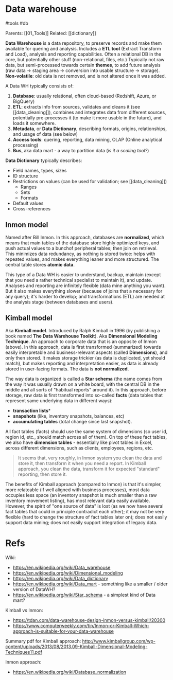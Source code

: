 # Data warehouse

#tools #db

Parents: [[01_Tools]]
Related: [[dictionary]]

**Data Warehouse** is a data repository, to preserve records and make them available for quering and analysis. Includes a **ETL tool** (Extract Transform and Load), analysis and reporting capabilities. Often a relational DB in the core, but potentially other stuff (non-relational, files, etc.) Typically not raw data, but semi-processed towards certain **themes**, to add future analysis (raw data → staging area → conversion into usable structure → storage). **Non-volatile**: old data is not removed, and is not altered once it was added.

A Data WH typically consists of:
1. **Database**: usually relational, often cloud-based (Redshift, Azure, or BigQuery)
2. **ETL**: extracts info from sources, validates and cleans it (see [[data_cleaning]]), combines and integrates data from different sources, potentially pre-processes it (to make it more usable in the future), and loads it somewhere.
3. **Metadata**, or **Data Dictionary**, describing formats, origins, relationships, and usage of data (see below)
4. **Access tools**: quering, reporting, data mining, OLAP (Online analytical processing)
5. **Bus**, aka data mart - a way to partition data (_is it a scaling tool?_)

**Data Dictionary** typically describes:
* Field names, types, sizes
* ID structure
* Restrictions on values (can be used for validation; see [[data_cleaning]])
    * Ranges
    * Sets
    * Formats
* Default values
* Cross-references

## Inmon model

Named after Bill Inmon. In this approach, databases are **normalized**, which means that main tables of the database store highly optimized keys, and push actual values to a bunchof peripheral tables; then join on retrieval. This minimizes data redundancy, as nothing is stored twice: helps with repeated values, and makes everything leaner and more structured. The central table stores **atomic data**.

This type of a Data WH is easier to understand, backup, maintain (except that you need a rather technical specialist to maintain it), and update. Analyses and reporting are infinitely flexible (data mine anything you want). But it also makes everything slower (because of joins that a necessary for any query); it's harder to develop; and  transformations (ETL) are needed at the analysis stage (between databases and users).

## Kimball model

Aka **Kimball model**. Introduced by Ralph Kimball in 1996 (by publishing a book named **The Data Warehouse Toolkit**). Aka **Dimensional Modeling Technique**. An approach to corporate data that is an opposite of Inmon (above). In this approach, data is first transformed (summarized) towards easily interpretable and business-relevant aspects (called **Dimensions**), and only then stored. It makes storage trickier (as data is duplicated, yet should match), but makes reporting and interpretation easier, as data is already stored in user-facing formats. The data is **not normalized**.

The way data is organized is called a **Star schema** (the name comes from the way it was usually drawn on a white board, with the central DB in the middle and all sorts of "habitual reports" around it). In this approach, before storage, raw data is first transformed into so-called **facts** (data tables that represent same underlying data in different ways):
* **transaction lists***
* **snapshots** (like, inventory snapshots, balances, etc)
* **accumulating tables** (total change since last snapshot).

All fact tables (facts) should use the same system of dimensions (so user id, region id, etc., should match across all of them). On top of these fact tables, we also have **dimension tables** - essentially like pivot tables in Excel, across different dimensions, such as clients, employees, regions, etc.

> It seems that, very roughly, in Inmon system you clean the data and store it, then transform it when you need a report. In Kimball approach, you clean the data, transform it for expected "standard" reporting, then store it.

The benefits of Kimball approach (compared to Inmon) is that it's simpler, more relateable (if well aligned with business processes), most data occupies less space (an inventory snapshot is much smaller than a raw inventory movement listing), has most relevant data easily available. However, the spirit of "one source of data" is lost (as we now have several fact tables that could in principle contradict each other); it may not be very flexible (hard to change the structure of fact tables later on); does not easily support data mining; does not easily support integration of legacy data.

# Refs

Wiki:
* https://en.wikipedia.org/wiki/Data_warehouse
* https://en.wikipedia.org/wiki/Dimensional_modeling
* https://en.wikipedia.org/wiki/Data_dictionary
* https://en.wikipedia.org/wiki/Data_mart - something like a smaller / older version of DataWH?
* https://en.wikipedia.org/wiki/Star_schema - a simplest kind of Data mart?

Kimball vs Inmon:
* https://tdan.com/data-warehouse-design-inmon-versus-kimball/20300
* https://www.computerweekly.com/tip/Inmon-or-Kimball-Which-approach-is-suitable-for-your-data-warehouse

Summary pdf for Kimball approach:
http://www.kimballgroup.com/wp-content/uploads/2013/08/2013.09-Kimball-Dimensional-Modeling-Techniques11.pdf

Inmon approach:
* https://en.wikipedia.org/wiki/Database_normalization